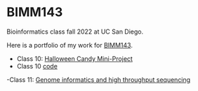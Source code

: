# BIMM143
Bioinformatics class fall 2022 at UC San Diego. 

Here is a portfolio of my work for [BIMM143](https://bioboot.github.io/bimm143_F22/).

- Class 10: [Halloween Candy Mini-Project](https://github.com/cekkii/bimm143/blob/main/Class10/Class10.md) 
- Class 10 [code](https://github.com/cekkii/bimm143/blob/main/Class%2010/Class10.qmd)

-Class 11: [Genome informatics and high throughput sequencing](https://github.com/cekkii/bimm143/blob/main/Class11/Class11.md)
